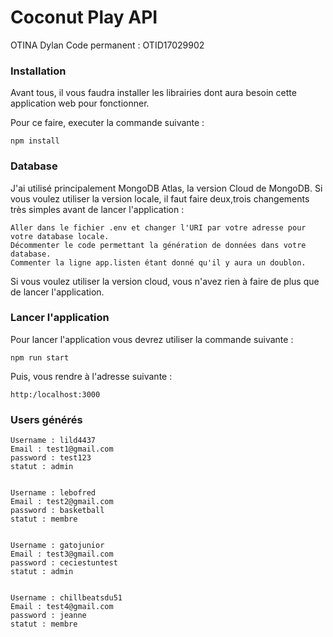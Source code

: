 # Coconut Play API

OTINA Dylan Code permanent : OTID17029902

### Installation

Avant tous, il vous faudra installer les librairies dont aura besoin cette application web pour fonctionner.

Pour ce faire, executer la commande suivante :

```
npm install
```

### Database

J'ai utilisé principalement MongoDB Atlas, la version Cloud de MongoDB. Si vous voulez utiliser la version locale, il faut faire deux,trois changements très simples avant de lancer l'application :

```
Aller dans le fichier .env et changer l'URI par votre adresse pour votre database locale.
Décommenter le code permettant la génération de données dans votre database.
Commenter la ligne app.listen étant donné qu'il y aura un doublon.
```

Si vous voulez utiliser la version cloud, vous n'avez rien à faire de plus que de lancer l'application.

### Lancer l'application

Pour lancer l'application vous devrez utiliser la commande suivante :

```
npm run start
```

Puis, vous rendre à l'adresse suivante :

```
http:/localhost:3000
```

### Users générés

```
Username : lild4437
Email : test1@gmail.com
password : test123
statut : admin


Username : lebofred
Email : test2@gmail.com
password : basketball
statut : membre


Username : gatojunior
Email : test3@gmail.com
password : ceciestuntest
statut : admin


Username : chillbeatsdu51
Email : test4@gmail.com
password : jeanne
statut : membre
```
